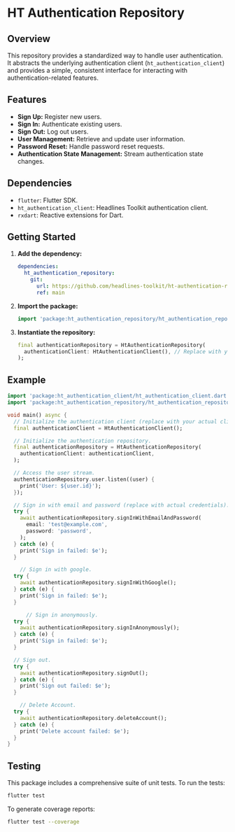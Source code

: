# HT Authentication Repository

## Overview

This repository provides a standardized way to handle user authentication. It abstracts the underlying authentication client (`ht_authentication_client`) and provides a simple, consistent interface for interacting with authentication-related features.

## Features

*   **Sign Up:** Register new users.
*   **Sign In:** Authenticate existing users.
*   **Sign Out:** Log out users.
*   **User Management:** Retrieve and update user information.
*   **Password Reset:** Handle password reset requests.
*   **Authentication State Management:** Stream authentication state changes.

## Dependencies

*   `flutter`: Flutter SDK.
*   `ht_authentication_client`: Headlines Toolkit authentication client.
*   `rxdart`: Reactive extensions for Dart.

## Getting Started

1.  **Add the dependency:**

    ```yaml
    dependencies:
      ht_authentication_repository:
        git:
          url: https://github.com/headlines-toolkit/ht-authentication-repository.git
          ref: main
    ```

2.  **Import the package:**

    ```dart
    import 'package:ht_authentication_repository/ht_authentication_repository.dart';
    ```

3.  **Instantiate the repository:**

    ```dart
    final authenticationRepository = HtAuthenticationRepository(
      authenticationClient: HtAuthenticationClient(), // Replace with your actual client
    );
    ```

## Example

```dart
import 'package:ht_authentication_client/ht_authentication_client.dart';
import 'package:ht_authentication_repository/ht_authentication_repository.dart';

void main() async {
  // Initialize the authentication client (replace with your actual client).
  final authenticationClient = HtAuthenticationClient(); 

  // Initialize the authentication repository.
  final authenticationRepository = HtAuthenticationRepository(
    authenticationClient: authenticationClient,
  );

  // Access the user stream.
  authenticationRepository.user.listen((user) {
    print('User: ${user.id}');
  });

  // Sign in with email and password (replace with actual credentials).
  try {
    await authenticationRepository.signInWithEmailAndPassword(
      email: 'test@example.com',
      password: 'password',
    );
  } catch (e) {
    print('Sign in failed: $e');
  }

    // Sign in with google.
  try {
    await authenticationRepository.signInWithGoogle();
  } catch (e) {
    print('Sign in failed: $e');
  }

      // Sign in anonymously.
  try {
    await authenticationRepository.signInAnonymously();
  } catch (e) {
    print('Sign in failed: $e');
  }

  // Sign out.
  try {
    await authenticationRepository.signOut();
  } catch (e) {
    print('Sign out failed: $e');
  }

    // Delete Account.
  try {
    await authenticationRepository.deleteAccount();
  } catch (e) {
    print('Delete account failed: $e');
  }
}

```

## Testing

This package includes a comprehensive suite of unit tests. To run the tests:

```bash
flutter test
```

To generate coverage reports:

```bash
flutter test --coverage
```
